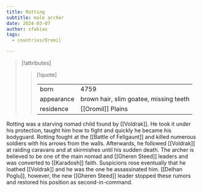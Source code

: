 ```yaml
---
title: Rotting
subtitle: male archer
date: 2024-03-07
author: sfakias
tags:
  - countries/Oromil

---
```

> [!attributes]
> 
> > [!quote]
> >
> > | | |
> > | --- | --- |
> > | born | 4759 |
> > | appearance | brown hair, slim goatee, missing teeth |
> > | residence | [[Oromil]] Plains |

Rotting was a starving nomad child found by [[Voldrak]]. He took it under his protection, taught him how to fight and quickly he became his bodyguard. Rotting fought at the [[Battle of Fellgaunt]] and killed numerous soldiers with his arrows from the walls. Afterwards, he followed [[Voldrak]] at raiding caravans and at skirmishes until his sudden death. The archer is believed to be one of the main nomad and [[Gheren Steed]] leaders and was converted to [[Karadosh]] faith. Suspicions rose eventually that he loathed [[Voldrak]] and he was the one he assassinated him. [[Delhan Poglu]], however, the new [[Gheren Steed]] leader stopped these rumors and restored his position as second-in-command.